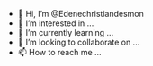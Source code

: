 - 👋 Hi, I’m @Edenechristiandesmon
- 👀 I’m interested in ...
- 🌱 I’m currently learning ...
- 💞️ I’m looking to collaborate on ...
- 📫 How to reach me ...

<!---
Edenechristiandesmon/Edenechristiandesmon is a ✨ special ✨ repository because its `README.md` (this file) appears on your GitHub profile.
You can click the Preview link to take a look at your changes.
--->
